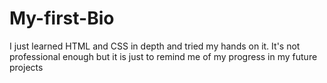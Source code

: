 # My-first-Bio
I just learned HTML and CSS in depth and tried my hands on it.
It's not professional enough but it is just to remind me of my progress in my future projects
